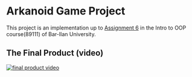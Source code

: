 # Arkanoid Game Project
This project is an implementation up to [Assignment 6](https://github.com/yoavg/ioop2018/wiki/Assignment-6)
  in the Intro to OOP course(89111) of Bar-Ilan University.

## The Final Product (video)
[![final product video](https://img.youtube.com/vi/zMfd3J8dkIw/0.jpg)](https://www.youtube.com/watch?v=zMfd3J8dkIw)

